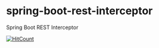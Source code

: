 # spring-boot-rest-interceptor
Spring Boot REST Interceptor

[![HitCount](http://hits.dwyl.io/teamtact/https://github.com/teamtact/spring-boot-rest-interceptor.svg)](http://hits.dwyl.io/teamtact/https://github.com/teamtact/spring-boot-rest-interceptor)
